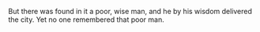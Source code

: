 But there was found in it a poor, wise man, and he by his wisdom delivered the city. Yet no one remembered that poor man.
